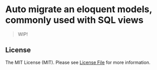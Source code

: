 # Auto migrate an eloquent models, commonly used with SQL views

> WIP!

## License

The MIT License (MIT). Please see [License File](LICENSE.md) for more information.
